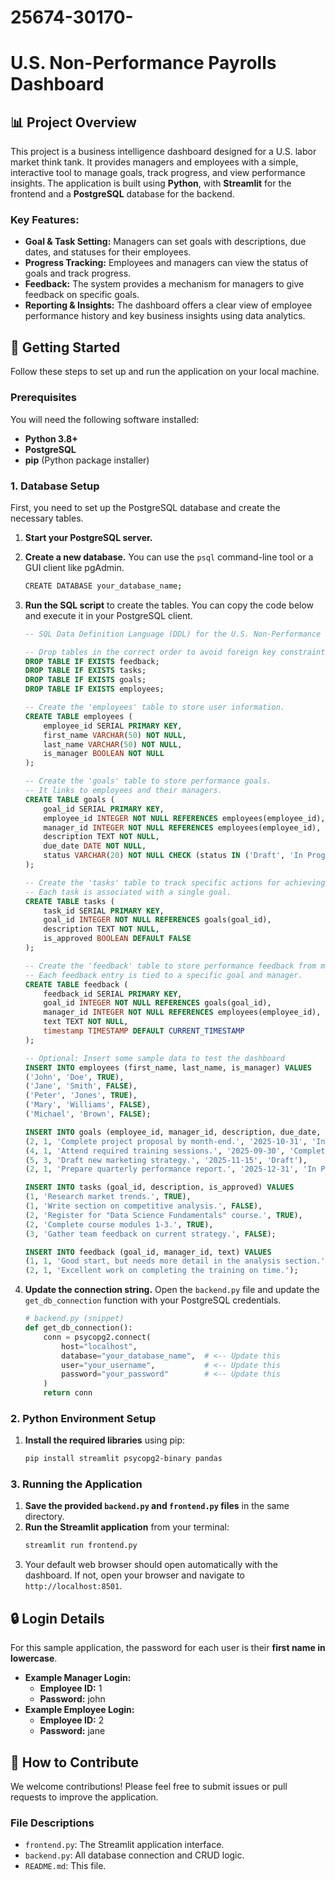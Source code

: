 # 25674-30170-
# U.S. Non-Performance Payrolls Dashboard

## 📊 Project Overview

This project is a business intelligence dashboard designed for a U.S. labor market think tank. It provides managers and employees with a simple, interactive tool to manage goals, track progress, and view performance insights. The application is built using **Python**, with **Streamlit** for the frontend and a **PostgreSQL** database for the backend.

### Key Features:

- **Goal & Task Setting:** Managers can set goals with descriptions, due dates, and statuses for their employees.
- **Progress Tracking:** Employees and managers can view the status of goals and track progress.
- **Feedback:** The system provides a mechanism for managers to give feedback on specific goals.
- **Reporting & Insights:** The dashboard offers a clear view of employee performance history and key business insights using data analytics.

## 🚀 Getting Started

Follow these steps to set up and run the application on your local machine.

### Prerequisites

You will need the following software installed:

- **Python 3.8+**
- **PostgreSQL**
- **pip** (Python package installer)

### 1. Database Setup

First, you need to set up the PostgreSQL database and create the necessary tables.

1.  **Start your PostgreSQL server.**
2.  **Create a new database.** You can use the `psql` command-line tool or a GUI client like pgAdmin.
    ```bash
    CREATE DATABASE your_database_name;
    ```
3.  **Run the SQL script** to create the tables. You can copy the code below and execute it in your PostgreSQL client.

    ```sql
    -- SQL Data Definition Language (DDL) for the U.S. Non-Performance Payrolls Dashboard database schema.

    -- Drop tables in the correct order to avoid foreign key constraint errors
    DROP TABLE IF EXISTS feedback;
    DROP TABLE IF EXISTS tasks;
    DROP TABLE IF EXISTS goals;
    DROP TABLE IF EXISTS employees;

    -- Create the 'employees' table to store user information.
    CREATE TABLE employees (
        employee_id SERIAL PRIMARY KEY,
        first_name VARCHAR(50) NOT NULL,
        last_name VARCHAR(50) NOT NULL,
        is_manager BOOLEAN NOT NULL
    );

    -- Create the 'goals' table to store performance goals.
    -- It links to employees and their managers.
    CREATE TABLE goals (
        goal_id SERIAL PRIMARY KEY,
        employee_id INTEGER NOT NULL REFERENCES employees(employee_id),
        manager_id INTEGER NOT NULL REFERENCES employees(employee_id),
        description TEXT NOT NULL,
        due_date DATE NOT NULL,
        status VARCHAR(20) NOT NULL CHECK (status IN ('Draft', 'In Progress', 'Completed', 'Cancelled'))
    );

    -- Create the 'tasks' table to track specific actions for achieving a goal.
    -- Each task is associated with a single goal.
    CREATE TABLE tasks (
        task_id SERIAL PRIMARY KEY,
        goal_id INTEGER NOT NULL REFERENCES goals(goal_id),
        description TEXT NOT NULL,
        is_approved BOOLEAN DEFAULT FALSE
    );

    -- Create the 'feedback' table to store performance feedback from managers.
    -- Each feedback entry is tied to a specific goal and manager.
    CREATE TABLE feedback (
        feedback_id SERIAL PRIMARY KEY,
        goal_id INTEGER NOT NULL REFERENCES goals(goal_id),
        manager_id INTEGER NOT NULL REFERENCES employees(employee_id),
        text TEXT NOT NULL,
        timestamp TIMESTAMP DEFAULT CURRENT_TIMESTAMP
    );

    -- Optional: Insert some sample data to test the dashboard
    INSERT INTO employees (first_name, last_name, is_manager) VALUES
    ('John', 'Doe', TRUE),
    ('Jane', 'Smith', FALSE),
    ('Peter', 'Jones', TRUE),
    ('Mary', 'Williams', FALSE),
    ('Michael', 'Brown', FALSE);

    INSERT INTO goals (employee_id, manager_id, description, due_date, status) VALUES
    (2, 1, 'Complete project proposal by month-end.', '2025-10-31', 'In Progress'),
    (4, 1, 'Attend required training sessions.', '2025-09-30', 'Completed'),
    (5, 3, 'Draft new marketing strategy.', '2025-11-15', 'Draft'),
    (2, 1, 'Prepare quarterly performance report.', '2025-12-31', 'In Progress');

    INSERT INTO tasks (goal_id, description, is_approved) VALUES
    (1, 'Research market trends.', TRUE),
    (1, 'Write section on competitive analysis.', FALSE),
    (2, 'Register for "Data Science Fundamentals" course.', TRUE),
    (2, 'Complete course modules 1-3.', TRUE),
    (3, 'Gather team feedback on current strategy.', FALSE);

    INSERT INTO feedback (goal_id, manager_id, text) VALUES
    (1, 1, 'Good start, but needs more detail in the analysis section.'),
    (2, 1, 'Excellent work on completing the training on time.');
    ```
4.  **Update the connection string.** Open the `backend.py` file and update the `get_db_connection` function with your PostgreSQL credentials.

    ```python
    # backend.py (snippet)
    def get_db_connection():
        conn = psycopg2.connect(
            host="localhost",
            database="your_database_name",  # <-- Update this
            user="your_username",           # <-- Update this
            password="your_password"        # <-- Update this
        )
        return conn
    ```

### 2. Python Environment Setup

1.  **Install the required libraries** using pip:
    ```bash
    pip install streamlit psycopg2-binary pandas
    ```

### 3. Running the Application

1.  **Save the provided `backend.py` and `frontend.py` files** in the same directory.
2.  **Run the Streamlit application** from your terminal:
    ```bash
    streamlit run frontend.py
    ```
3.  Your default web browser should open automatically with the dashboard. If not, open your browser and navigate to `http://localhost:8501`.

## 🔒 Login Details

For this sample application, the password for each user is their **first name in lowercase**.

- **Example Manager Login:**
  - **Employee ID:** 1
  - **Password:** john
- **Example Employee Login:**
  - **Employee ID:** 2
  - **Password:** jane

## 🤝 How to Contribute

We welcome contributions! Please feel free to submit issues or pull requests to improve the application.

### File Descriptions

- `frontend.py`: The Streamlit application interface.
- `backend.py`: All database connection and CRUD logic.
- `README.md`: This file.
